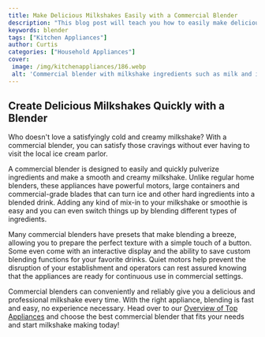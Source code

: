 ```yaml
---
title: Make Delicious Milkshakes Easily with a Commercial Blender
description: "This blog post will teach you how to easily make delicious milkshakes with a commercial blender Learn the tips and tricks to make the perfect milkshake every time"
keywords: blender
tags: ["Kitchen Appliances"]
author: Curtis
categories: ["Household Appliances"]
cover: 
 image: /img/kitchenappliances/186.webp
 alt: 'Commercial blender with milkshake ingredients such as milk and ice cream'
---
```

## Create Delicious Milkshakes Quickly with a Blender
Who doesn't love a satisfyingly cold and creamy milkshake? With a commercial blender, you can satisfy those cravings without ever having to visit the local ice cream parlor.

A commercial blender is designed to easily and quickly pulverize ingredients and make a smooth and creamy milkshake. Unlike regular home blenders, these appliances have powerful motors, large containers and commercial-grade blades that can turn ice and other hard ingredients into a blended drink. Adding any kind of mix-in to your milkshake or smoothie is easy and you can even switch things up by blending different types of ingredients.

Many commercial blenders have presets that make blending a breeze, allowing you to prepare the perfect texture with a simple touch of a button. Some even come with an interactive display and the ability to save custom blending functions for your favorite drinks. Quiet motors help prevent the disruption of your establishment and operators can rest assured knowing that the appliances are ready for continuous use in commercial settings.

Commercial blenders can conveniently and reliably give you a delicious and professional milkshake every time. With the right appliance, blending is fast and easy, no experience necessary. Head over to our [Overview of Top Appliances](./pages/appliance-overview) and choose the best commercial blender that fits your needs and start milkshake making today!
